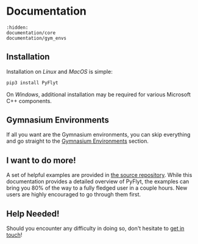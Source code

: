# Documentation

```{toctree}
:hidden:
documentation/core
documentation/gym_envs
```

## Installation

Installation on _Linux_ and _MacOS_ is simple:
```sh
pip3 install PyFlyt
```

On _Windows_, additional installation may be required for various Microsoft C++ components.

## Gymnasium Environments

If all you want are the Gymnasium environments, you can skip everything and go straight to the [Gymnasium Environments](documentation/gym_envs) section.

## I want to do more!

A set of helpful examples are provided in [the source repository](https://github.com/jjshoots/PyFlyt/tree/master/examples/core).
While this documentation provides a detailed overview of PyFlyt, the examples can bring you 80% of the way to a fully fledged user in a couple hours.
New users are highly encouraged to go through them first.

## Help Needed!

Should you encounter any difficulty in doing so, don't hesitate to [get in touch](https://github.com/jjshoots/PyFlyt/issues)!
